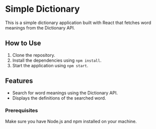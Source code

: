 # Simple Dictionary

This is a simple dictionary application built with React that fetches word meanings from the Dictionary API.

## How to Use

1. Clone the repository.
2. Install the dependencies using `npm install`.
3. Start the application using `npm start`.

## Features

- Search for word meanings using the Dictionary API.
- Displays the definitions of the searched word.

### Prerequisites

Make sure you have Node.js and npm installed on your machine.
